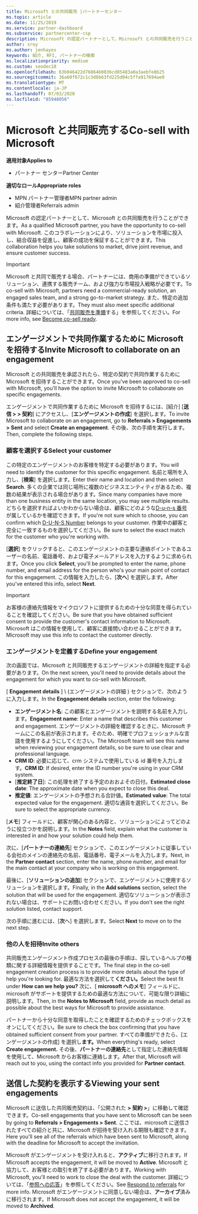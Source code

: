 ```yaml
---
title: Microsoft との共同販売 |パートナーセンター
ms.topic: article
ms.date: 11/25/2019
ms.service: partner-dashboard
ms.subservice: partnercenter-csp
description: Microsoft の認定パートナーとして、Microsoft との共同販売を行うことができます。 契約を定義する方法、Microsoft に招待して共同作業する方法、または送信した契約を表示する方法について説明します。
author: sroy
ms.author: jenhayes
keywords: 紹介, RFI, パートナーの検索
ms.localizationpriority: medium
ms.custom: seodec18
ms.openlocfilehash: 63b046422d76864b0836cd85483a0a3aebfe8b25
ms.sourcegitcommit: 36a60f672c1c3d6b63fd225d04c5ffa917694ae0
ms.translationtype: MT
ms.contentlocale: ja-JP
ms.lasthandoff: 07/03/2020
ms.locfileid: "85948056"
---
```

# <a name="co-sell-with-microsoft"></a><span data-ttu-id="13e75-105">Microsoft と共同販売する</span><span class="sxs-lookup"><span data-stu-id="13e75-105">Co-sell with Microsoft</span></span>

<span data-ttu-id="13e75-106">**適用対象**</span><span class="sxs-lookup"><span data-stu-id="13e75-106">**Applies to**</span></span>

-  <span data-ttu-id="13e75-107">パートナー センター</span><span class="sxs-lookup"><span data-stu-id="13e75-107">Partner Center</span></span>

<span data-ttu-id="13e75-108">**適切なロール**</span><span class="sxs-lookup"><span data-stu-id="13e75-108">**Appropriate roles**</span></span>

- <span data-ttu-id="13e75-109">MPN パートナー管理者</span><span class="sxs-lookup"><span data-stu-id="13e75-109">MPN partner admin</span></span>
- <span data-ttu-id="13e75-110">紹介管理者</span><span class="sxs-lookup"><span data-stu-id="13e75-110">Referrals admin</span></span>

<span data-ttu-id="13e75-111">Microsoft の認定パートナーとして、Microsoft との共同販売を行うことができます。</span><span class="sxs-lookup"><span data-stu-id="13e75-111">As a qualified Microsoft partner, you have the opportunity to co-sell with Microsoft.</span></span> <span data-ttu-id="13e75-112">このコラボレーションにより、ソリューションを市場に投入し、結合収益を促進し、顧客の成功を保証することができます。</span><span class="sxs-lookup"><span data-stu-id="13e75-112">This collaboration helps you take solutions to market, drive joint revenue, and ensure customer success.</span></span>

> [!IMPORTANT]
> <span data-ttu-id="13e75-113">Microsoft と共同で販売する場合、パートナーには、商用の準備ができているソリューション、連携する販売チーム、および強力な市場投入戦略が必要です。</span><span class="sxs-lookup"><span data-stu-id="13e75-113">To co-sell with Microsoft, partners need a commercial-ready solution, an engaged sales team, and a strong go-to-market strategy.</span></span> <span data-ttu-id="13e75-114">また、特定の追加条件も満たす必要があります。</span><span class="sxs-lookup"><span data-stu-id="13e75-114">They must also meet specific additional criteria.</span></span> <span data-ttu-id="13e75-115">詳細については、「[共同販売を準備](https://partner.microsoft.com/reach-customers/selling-with-microsoft#become-ready)する」を参照してください。</span><span class="sxs-lookup"><span data-stu-id="13e75-115">For more info, see [Become co-sell ready](https://partner.microsoft.com/reach-customers/selling-with-microsoft#become-ready).</span></span>

## <a name="invite-microsoft-to-collaborate-on-an-engagement"></a><span data-ttu-id="13e75-116">エンゲージメントで共同作業するために Microsoft を招待する</span><span class="sxs-lookup"><span data-stu-id="13e75-116">Invite Microsoft to collaborate on an engagement</span></span>

<span data-ttu-id="13e75-117">Microsoft との共同販売を承認されたら、特定の契約で共同作業するために Microsoft を招待することができます。</span><span class="sxs-lookup"><span data-stu-id="13e75-117">Once you've been approved to co-sell with Microsoft, you'll have the option to invite Microsoft to collaborate on specific engagements.</span></span>

<span data-ttu-id="13e75-118">エンゲージメントで共同作業するために Microsoft を招待するには、[紹介] [**送信 > > 契約**] にアクセスし、[**エンゲージメントの作成**] を選択します。</span><span class="sxs-lookup"><span data-stu-id="13e75-118">To invite Microsoft to collaborate on an engagement, go to **Referrals > Engagements > Sent** and select **Create an engagement**.</span></span> <span data-ttu-id="13e75-119">その後、次の手順を実行します。</span><span class="sxs-lookup"><span data-stu-id="13e75-119">Then, complete the following steps.</span></span>

### <a name="select-your-customer"></a><span data-ttu-id="13e75-120">顧客を選択する</span><span class="sxs-lookup"><span data-stu-id="13e75-120">Select your customer</span></span>

<span data-ttu-id="13e75-121">この特定のエンゲージメントのお客様を特定する必要があります。</span><span class="sxs-lookup"><span data-stu-id="13e75-121">You will need to identify the customer for this specific engagement.</span></span> <span data-ttu-id="13e75-122">名前と場所を入力し、[**検索**] を選択します。</span><span class="sxs-lookup"><span data-stu-id="13e75-122">Enter their name and location and then select **Search**.</span></span> <span data-ttu-id="13e75-123">多くの企業では同じ場所に複数のビジネスエンティティがあるため、複数の結果が表示される場合があります。</span><span class="sxs-lookup"><span data-stu-id="13e75-123">Since many companies have more than one business entity in the same location, you may see multiple results.</span></span> <span data-ttu-id="13e75-124">どちらを選択すればよいかわからない場合は、顧客にどのような[D-u-n-s 番号](https://www.dnb.com/duns-number.html)が属しているかを確認できます。</span><span class="sxs-lookup"><span data-stu-id="13e75-124">If you're not sure which to choose, you can confirm which [D-U-N-S Number](https://www.dnb.com/duns-number.html) belongs to your customer.</span></span> <span data-ttu-id="13e75-125">作業中の顧客と完全に一致するものを選択してください。</span><span class="sxs-lookup"><span data-stu-id="13e75-125">Be sure to select the exact match for the customer who you're working with.</span></span> 

<span data-ttu-id="13e75-126">[**選択**] をクリックすると、このエンゲージメントの主要な連絡ポイントであるユーザーの名前、電話番号、および電子メールアドレスを入力するように求められます。</span><span class="sxs-lookup"><span data-stu-id="13e75-126">Once you click **Select**, you'll be prompted to enter the name, phone number, and email address for the person who's your main point of contact for this engagement.</span></span> <span data-ttu-id="13e75-127">この情報を入力したら、[**次へ**] を選択します。</span><span class="sxs-lookup"><span data-stu-id="13e75-127">After you've entered this info, select **Next**.</span></span>

> [!IMPORTANT]
> <span data-ttu-id="13e75-128">お客様の連絡先情報をマイクロソフトに提供するための十分な同意を得られていることを確認してください。</span><span class="sxs-lookup"><span data-stu-id="13e75-128">Be sure that you have obtained sufficient consent to provide the customer's contact information to Microsoft.</span></span> <span data-ttu-id="13e75-129">Microsoft はこの情報を使用して、顧客に直接問い合わせることができます。</span><span class="sxs-lookup"><span data-stu-id="13e75-129">Microsoft may use this info to contact the customer directly.</span></span>

### <a name="define-your-engagement"></a><span data-ttu-id="13e75-130">エンゲージメントを定義する</span><span class="sxs-lookup"><span data-stu-id="13e75-130">Define your engagement</span></span>

<span data-ttu-id="13e75-131">次の画面では、Microsoft と共同販売するエンゲージメントの詳細を指定する必要があります。</span><span class="sxs-lookup"><span data-stu-id="13e75-131">On the next screen, you'll need to provide details about the engagement for which you want to co-sell with Microsoft.</span></span>

<span data-ttu-id="13e75-132">[ **Engagement details** ] \ (エンゲージメントの詳細 \) セクションで、次のように入力します。</span><span class="sxs-lookup"><span data-stu-id="13e75-132">In the **Engagement details** section, enter the following:</span></span>
- <span data-ttu-id="13e75-133">**エンゲージメント名**: この顧客とエンゲージメントを説明する名前を入力します。</span><span class="sxs-lookup"><span data-stu-id="13e75-133">**Engagement name**: Enter a name that describes this customer and engagement.</span></span> <span data-ttu-id="13e75-134">エンゲージメントの詳細を確認するときに、Microsoft チームにこの名前が表示されます。そのため、明確でプロフェッショナルな言語を使用するようにしてください。</span><span class="sxs-lookup"><span data-stu-id="13e75-134">The Microsoft team will see this name when reviewing your engagement details, so be sure to use clear and professional language.</span></span>
- <span data-ttu-id="13e75-135">**CRM ID**: 必要に応じて、crm システムで使用している id 番号を入力します。</span><span class="sxs-lookup"><span data-stu-id="13e75-135">**CRM ID**: If desired, enter the ID number you're using in your CRM system.</span></span>
- <span data-ttu-id="13e75-136">[**推定終了日**]: この処理を終了する予定のおおよその日付。</span><span class="sxs-lookup"><span data-stu-id="13e75-136">**Estimated close date**: The approximate date when you expect to close this deal.</span></span>
- <span data-ttu-id="13e75-137">**推定値**: エンゲージメントの予想される合計値。</span><span class="sxs-lookup"><span data-stu-id="13e75-137">**Estimated value**: The total expected value for the engagement.</span></span> <span data-ttu-id="13e75-138">適切な通貨を選択してください。</span><span class="sxs-lookup"><span data-stu-id="13e75-138">Be sure to select the appropriate currency.</span></span>

<span data-ttu-id="13e75-139">[**メモ**] フィールドに、顧客が関心のある内容と、ソリューションによってどのように役立つかを説明します。</span><span class="sxs-lookup"><span data-stu-id="13e75-139">In the **Notes** field, explain what the customer is interested in and how your solution could help them.</span></span>

 <span data-ttu-id="13e75-140">次に、[**パートナーの連絡先**] セクションで、このエンゲージメントに従事している会社のメインの連絡先の名前、電話番号、電子メールを入力します。</span><span class="sxs-lookup"><span data-stu-id="13e75-140">Next, in the **Partner contact** section, enter the name, phone number, and email for the main contact at your company who is working on this engagement.</span></span>

<span data-ttu-id="13e75-141">最後に、[**ソリューションの追加**] セクションで、エンゲージメントに使用するソリューションを選択します。</span><span class="sxs-lookup"><span data-stu-id="13e75-141">Finally, in the **Add solutions** section, select the solution that will be used for the engagement.</span></span> <span data-ttu-id="13e75-142">適切なソリューションが表示されない場合は、サポートにお問い合わせください。</span><span class="sxs-lookup"><span data-stu-id="13e75-142">If you don't see the right solution listed, contact support.</span></span>

<span data-ttu-id="13e75-143">次の手順に進むには、[**次**へ] を選択します。</span><span class="sxs-lookup"><span data-stu-id="13e75-143">Select **Next** to move on to the next step.</span></span>

### <a name="invite-others"></a><span data-ttu-id="13e75-144">他の人を招待</span><span class="sxs-lookup"><span data-stu-id="13e75-144">Invite others</span></span>

<span data-ttu-id="13e75-145">共同販売エンゲージメント作成プロセスの最後の手順は、探しているヘルプの種類に関する詳細情報を提供することです。</span><span class="sxs-lookup"><span data-stu-id="13e75-145">The final step in the co-sell engagement creation process is to provide more details about the type of help you're looking for.</span></span> <span data-ttu-id="13e75-146">最適な方法を選択して**ください。**</span><span class="sxs-lookup"><span data-stu-id="13e75-146">Select the best fit under **How can we help you?**</span></span> <span data-ttu-id="13e75-147">次に、[ **microsoft へのメモ**] フィールドに、microsoft がサポートを提供するための最適な方法について、可能な限り詳細に説明します。</span><span class="sxs-lookup"><span data-stu-id="13e75-147">Then, in the **Notes to Microsoft** field, provide as much detail as possible about the best ways for Microsoft to provide assistance.</span></span>

<span data-ttu-id="13e75-148">パートナーから十分な同意を取得したことを確認するためのチェックボックスをオンにしてください。</span><span class="sxs-lookup"><span data-stu-id="13e75-148">Be sure to check the box confirming that you have obtained sufficient consent from your partner.</span></span> <span data-ttu-id="13e75-149">すべての準備ができたら、[エンゲージメントの作成] を選択し**ます。**</span><span class="sxs-lookup"><span data-stu-id="13e75-149">When everything's ready, select **Create engagement.**</span></span> <span data-ttu-id="13e75-150">その後、**パートナーの連絡先**として指定した連絡先情報を使用して、Microsoft からお客様に連絡します。</span><span class="sxs-lookup"><span data-stu-id="13e75-150">After that, Microsoft will reach out to you, using the contact info you provided for **Partner contact**.</span></span>

## <a name="viewing-your-sent-engagements"></a><span data-ttu-id="13e75-151">送信した契約を表示する</span><span class="sxs-lookup"><span data-stu-id="13e75-151">Viewing your sent engagements</span></span>

<span data-ttu-id="13e75-152">Microsoft に送信した共同販売契約は、「公開された **> 契約 >**」に移動して確認できます。</span><span class="sxs-lookup"><span data-stu-id="13e75-152">Co-sell engagements that you have sent to Microsoft can be seen by going to **Referrals > Engagements > Sent**.</span></span> <span data-ttu-id="13e75-153">ここでは、microsoft に送信されたすべての紹介と共に、Microsoft が招待を受け入れる期限も確認できます。</span><span class="sxs-lookup"><span data-stu-id="13e75-153">Here you'll see all of the referrals which have been sent to Microsoft, along with the deadline for Microsoft to accept the invitation.</span></span>

<span data-ttu-id="13e75-154">Microsoft がエンゲージメントを受け入れると、**アクティブ**に移行されます。</span><span class="sxs-lookup"><span data-stu-id="13e75-154">If Microsoft accepts the engagement, it will be moved to **Active**.</span></span> <span data-ttu-id="13e75-155">Microsoft と協力して、お客様との取引を終了する必要があります。</span><span class="sxs-lookup"><span data-stu-id="13e75-155">Working with Microsoft, you'll need to work to close the deal with the customer.</span></span> <span data-ttu-id="13e75-156">詳細については、「[参照への応答](responding-to-referrals.md)」を参照してください。</span><span class="sxs-lookup"><span data-stu-id="13e75-156">See [Respond to referrals](responding-to-referrals.md) for more info.</span></span> <span data-ttu-id="13e75-157">Microsoft がエンゲージメントに同意しない場合は、**アーカイブ**済みに移行されます。</span><span class="sxs-lookup"><span data-stu-id="13e75-157">If Microsoft does not accept the engagement, it will be moved to **Archived**.</span></span>
